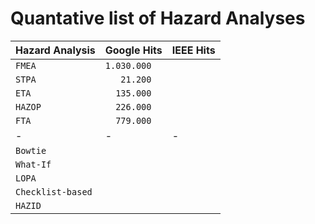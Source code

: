 # Quantative list of Hazard Analyses


| Hazard Analysis   | Google Hits | IEEE Hits |
| ---               | --- | --- |
| `FMEA`            | `1.030.000` | |
| `STPA`            | `   21.200` | |
| `ETA`             | `  135.000` | |
| `HAZOP`           | `  226.000` | |
| `FTA`             | `  779.000` | |
| - | -             | - |
| `Bowtie`          | | |
| `What-If`         | | |
| `LOPA`            | | |
| `Checklist-based` | | |
| `HAZID`           | | |

